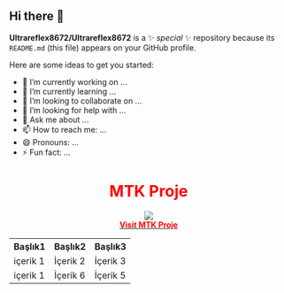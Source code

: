 ## Hi there 👋


**Ultrareflex8672/Ultrareflex8672** is a ✨ _special_ ✨ repository because its `README.md` (this file) appears on your GitHub profile.

Here are some ideas to get you started:

- 🔭 I’m currently working on ...
- 🌱 I’m currently learning ...
- 👯 I’m looking to collaborate on ...
- 🤔 I’m looking for help with ...
- 💬 Ask me about ...
- 📫 How to reach me: ...
- 😄 Pronouns: ...
- ⚡ Fun fact: ...


<div align="center" id="title">
<h1><font color="red">MTK Proje</font></h1>

<a href="https://www.mtkproje.com" target="_blank">
<img src="https://www.mtkproje.com/images/mtk_banner-degre-new-only-mtk-proje.png">
<br>
<font color="#ff0000"><b>Visit MTK Proje</b></font>
</a>

<table>
  <tr>
    <th>
      Başlık1
    </th>
    <th>
      Başlık2
    </th>
    <th>
      Başlık3
    </th>
  </tr>
  <tr>
    <td>
      içerik 1
    </td>
    <td>
      İçerik 2
    </td>
    <td>
      İçerik 3
    </td>
  </tr>
  <tr>
    <td>
      içerik 1
    </td>
    <td>
      İçerik 6
    </td>
    <td>
      İçerik 5
    </td>
  </tr>
  
</table>

</div>
